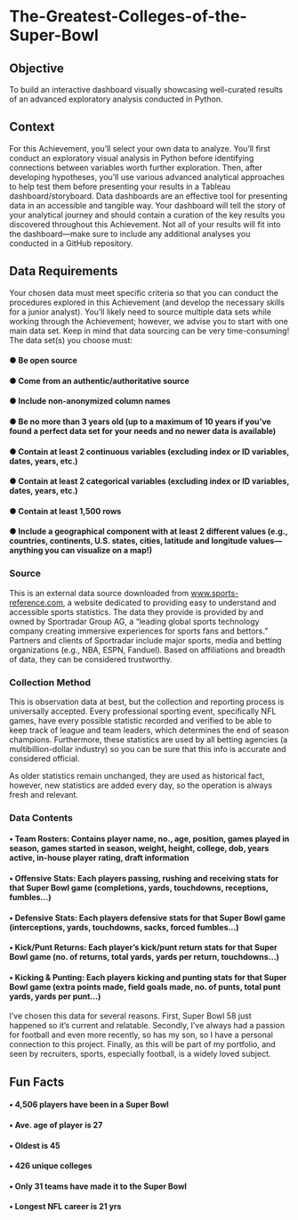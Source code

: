 # The-Greatest-Colleges-of-the-Super-Bowl
## Objective
To build an interactive dashboard visually showcasing well-curated results of
an advanced exploratory analysis conducted in Python.
## Context
For this Achievement, you’ll select your own data to analyze. You’ll first conduct an exploratory visual
analysis in Python before identifying connections between variables worth further exploration. Then,
after developing hypotheses, you’ll use various advanced analytical approaches to help test them
before presenting your results in a Tableau dashboard/storyboard.
Data dashboards are an effective tool for presenting data in an accessible and tangible way. Your
dashboard will tell the story of your analytical journey and should contain a curation of the key results
you discovered throughout this Achievement. Not all of your results will fit into the dashboard—make
sure to include any additional analyses you conducted in a GitHub repository.
## Data Requirements
Your chosen data must meet specific criteria so that you can conduct the procedures explored in this
Achievement (and develop the necessary skills for a junior analyst). You’ll likely need to source
multiple data sets while working through the Achievement; however, we advise you to start with one
main data set. Keep in mind that data sourcing can be very time-consuming!
The data set(s) you choose must:

#### ● Be open source
#### ● Come from an authentic/authoritative source
#### ● Include non-anonymized column names
#### ● Be no more than 3 years old (up to a maximum of 10 years if you’ve found a perfect data set for your needs and no newer data is available)
#### ● Contain at least 2 continuous variables (excluding index or ID variables, dates, years, etc.)
#### ● Contain at least 2 categorical variables (excluding index or ID variables, dates, years, etc.)
#### ● Contain at least 1,500 rows
#### ● Include a geographical component with at least 2 different values (e.g., countries, continents, U.S. states, cities, latitude and longitude values—anything you can visualize on a map!)


### Source
This is an external data source downloaded from www.sports-reference.com, a website dedicated to providing easy to understand and accessible sports statistics. The data they provide is provided by and owned by Sportradar Group AG, a “leading global sports technology company creating immersive experiences for sports fans and bettors.” Partners and clients of Sportradar include major sports, media and betting organizations (e.g., NBA, ESPN, Fanduel). Based on affiliations and breadth of data, they can be considered trustworthy. 
 
### Collection Method
This is observation data at best, but the collection and reporting process is universally accepted. Every professional sporting event, specifically NFL games, have every possible statistic recorded and verified to be able to keep track of league and team leaders, which determines the end of season champions. Furthermore, these statistics are used by all betting agencies (a multibillion-dollar industry) so you can be sure that this info is accurate and considered official.  
 
As older statistics remain unchanged, they are used as historical fact, however, new statistics are added every day, so the operation is always fresh and relevant.  
 
### Data Contents 
#### •	Team Rosters: Contains player name, no., age, position, games played in season, games started in season, weight, height, college, dob, years active, in-house player rating, draft information 
#### •	Offensive Stats: Each players passing, rushing and receiving stats for that Super Bowl game (completions, yards, touchdowns, receptions, fumbles…) 
#### •	Defensive Stats: Each players defensive stats for that Super Bowl game (interceptions, yards, touchdowns, sacks, forced fumbles…) 
#### •	Kick/Punt Returns: Each player’s kick/punt return stats for that Super Bowl game (no. of returns, total yards, yards per return, touchdowns…) 
#### •	Kicking & Punting: Each players kicking and punting stats for that Super Bowl game (extra points made, field goals made, no. of punts, total punt yards, yards per punt…) 
 
I’ve chosen this data for several reasons. First, Super Bowl 58 just happened so it’s current and relatable. Secondly, I’ve always had a passion for football and even more recently, so has my son, so I have a personal connection to this project. Finally, as this will be part of my portfolio, and seen by recruiters, sports, especially football, is a widely loved subject. 

## Fun Facts
#### •	4,506 players have been in a Super Bowl 
#### •	Ave. age of player is 27 
#### •	Oldest is 45 
#### •	426 unique colleges  
#### •	Only 31 teams have made it to the Super Bowl 
#### •	Longest NFL career is 21 yrs 

